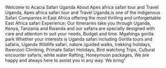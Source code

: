 
Welcome to Acacia Safari Uganda About Apes africa safari tour and Travel Uganda, Apes africa safari tour and Travel Uganda,is one of the indigenous Safari Companies in East Africa offering the most thrilling and unforgettable East Africa safari Experience; Our itineraries take you through Uganda, Kenya, Tanzania and Rwanda and our safaris are specially designed with care and attention to suit your needs, Budget and time. Mgahinga gorilla park Whether your interests is Uganda safari including Gorilla tours and safaris, Uganda Wildlife safari, nature /guided walks, trekking holidays, Rwenzori Climbing, Primate Safari Holidays, Bird watching Trips, Cultural encounter safaris, white water Rafting, Honeymoon packages, We are happy and always here to assist you in any way. We bring"
